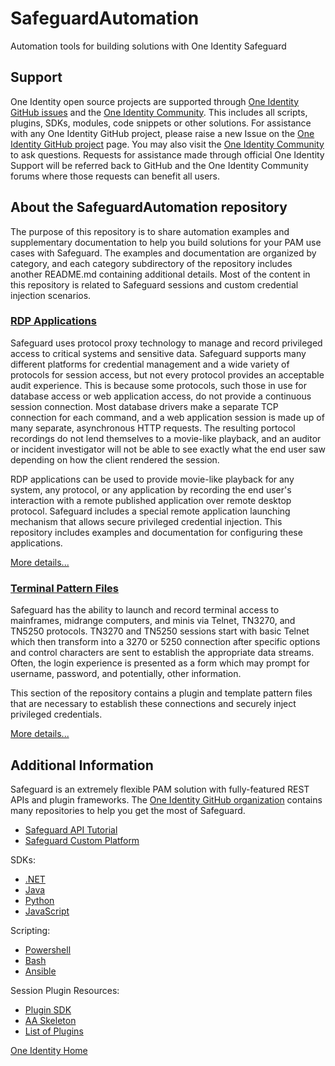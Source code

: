 # SafeguardAutomation
Automation tools for building solutions with One Identity Safeguard

## Support

One Identity open source projects are supported through [One Identity GitHub issues](https://github.com/OneIdentity/SafeguardAutoIt/issues) and the [One Identity Community](https://www.oneidentity.com/community/). This includes all scripts, plugins, SDKs, modules, code snippets or other solutions. For assistance with any One Identity GitHub project, please raise a new Issue on the [One Identity GitHub project](https://github.com/OneIdentity/SafeguardAutoIt/issues) page. You may also visit the [One Identity Community](https://www.oneidentity.com/community/) to ask questions.  Requests for assistance made through official One Identity Support will be referred back to GitHub and the One Identity Community forums where those requests can benefit all users.

## About the SafeguardAutomation repository

The purpose of this repository is to share automation examples and supplementary documentation to help you build solutions for your PAM use cases with Safeguard.  The examples and documentation are organized by category, and each category subdirectory of the repository includes another README.md containing additional details.  Most of the content in this repository is related to Safeguard sessions and custom credential injection scenarios.

### [RDP Applications](RDP%20Applications)

Safeguard uses protocol proxy technology to manage and record privileged access to critical systems and sensitive data.  Safeguard supports many different platforms for credential management and a wide variety of protocols for session access, but not every protocol provides an acceptable audit experience.  This is because some protocols, such those in use for database access or web application access, do not provide a continuous session connection.  Most database drivers make a separate TCP connection for each command, and a web application session is made up of many separate, asynchronous HTTP requests.  The resulting portocol recordings do not lend themselves to a movie-like playback, and an auditor or incident investigator will not be able to see exactly what the end user saw depending on how the client rendered the session.

RDP applications can be used to provide movie-like playback for any system, any protocol, or any application by recording the end user's interaction with a remote published application over remote desktop protocol.  Safeguard includes a special remote application launching mechanism that allows secure privileged credential injection.  This repository includes examples and documentation for configuring these applications.

[More details...](RDP%20Applications)

### [Terminal Pattern Files](Terminal%20Pattern%20Files)

Safeguard has the ability to launch and record terminal access to mainframes, midrange computers, and minis via Telnet, TN3270, and TN5250 protocols.  TN3270 and TN5250 sessions start with basic Telnet which then transform into a 3270 or 5250 connection after specific options and control characters are sent to establish the appropriate data streams.  Often, the login experience is presented as a form which may prompt for username, password, and potentially, other information.

This section of the repository contains a plugin and template pattern files that are necessary to establish these connections and securely inject privileged credentials.

[More details...](Terminal%20Pattern%20Files)

## Additional Information

Safeguard is an extremely flexible PAM solution with fully-featured REST APIs and plugin frameworks.  The [One Identity GitHub organization](https://github.com/OneIdentity) contains many repositories to help you get the most of Safeguard.

- [Safeguard API Tutorial](https://github.com/OneIdentity/safeguard-api-tutorial)
- [Safeguard Custom Platform](https://github.com/OneIdentity/SafeguardCustomPlatform)

SDKs:

- [.NET](https://github.com/OneIdentity/SafeguardDotNet)
- [Java](https://github.com/OneIdentity/SafeguardJava)
- [Python](https://github.com/OneIdentity/PySafeguard)
- [JavaScript](https://github.com/OneIdentity/safeguard.js)

Scripting:

- [Powershell](https://github.com/OneIdentity/safeguard-ps)
- [Bash](https://github.com/OneIdentity/safeguard-bash)
- [Ansible](https://github.com/OneIdentity/safeguard-ansible)

Session Plugin Resources:

- [Plugin SDK](https://github.com/OneIdentity/safeguard-sessions-plugin-sdk)
- [AA Skeleton](https://github.com/OneIdentity/safeguard-sessions-plugin-skeleton-aa)
- [List of Plugins](https://github.com/topics/oi-sps-plugin)

[One Identity Home](https://github.com/OneIdentity)
